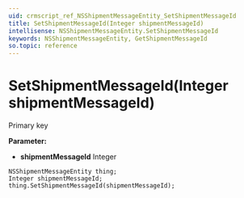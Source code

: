 ```yaml
---
uid: crmscript_ref_NSShipmentMessageEntity_SetShipmentMessageId
title: SetShipmentMessageId(Integer shipmentMessageId)
intellisense: NSShipmentMessageEntity.SetShipmentMessageId
keywords: NSShipmentMessageEntity, GetShipmentMessageId
so.topic: reference
---
```


# SetShipmentMessageId(Integer shipmentMessageId)

Primary key

**Parameter:** 
* **shipmentMessageId** Integer

```crmscript
NSShipmentMessageEntity thing;
Integer shipmentMessageId;
thing.SetShipmentMessageId(shipmentMessageId);
```

